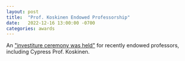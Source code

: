 ```yaml
---
layout: post
title:  "Prof. Koskinen Endowed Professorship"
date:   2022-12-16 13:00:00 -0700
categories: awards
---
```


An ["investiture ceremony was held"](https://www.stevens.edu/news/endowed-professors-and-chairs-accomplished-early-career-faculty-honored) for recently endowed professors, including Cypress Prof. Koskinen.
